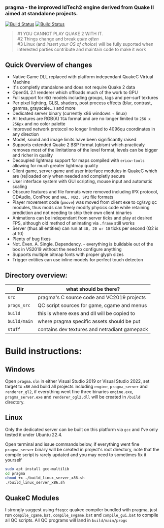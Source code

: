 ### pragma - the improved IdTech2 engine derived from Quake II aimed at standalone projects.


[![Build Status](https://github.com/BraXi/pragma/actions/workflows/msbuild.yml/badge.svg)](https://github.com/BraXi/pragma/actions/workflows/msbuild.yml) [![Build Status](https://github.com/BraXi/pragma/actions/workflows/msbuild-release-x86.yml/badge.svg)](https://github.com/BraXi/pragma/actions/workflows/msbuild-release-x86.yml)

> #1 YOU CANNOT PLAY QUAKE 2 WITH IT. \
> #2 Things change and break _quite often_ \
> #3 Linux (and *insert your OS of choice*) will be fully suported when interested parties contribute and maintain code to make it work


## Quick Overview of changes
- Native Game DLL replaced with platform independant QuakeC Virtual Machine
- It's completly standalone and does not require Quake 2 data
- OpenGL 2.1 renderer which offloads much of the work to GPU
- Full support for `MD3` models including groups, tags and per-surf textures
- Per pixel lighting, GLSL shaders, post process effects (blur, contrast, gamma, grayscale...) and more
- Dedicated server binary (currently x86 windows + linux)
- All textures are RGB(A) `TGA` format and are no longer limited to `256 x 256px` and no color palette
- Improved network protocol no longer limited to 4096qu coordinates in any direction
- Model, sound and image limits have been significantly raised
- Supports extended Quake 2 BSP format (qbism) which practicaly removes most of the limitations of the level format, levels can be bigger and richer in quality
- Decoupled lightmap support for maps compiled with `ericw-tools` allowing for much greater lightmap quality
- Client game, server game and user interface modules in QuakeC which are (re)loaded only when needed and completly secure
- User interface system with GUI scripting, mouse input and automatic scaling
- Obscure features and file formats were removed including IPX protocol, CDAudio, ConProc and `WAL, MD2, SP2` file formats
- Player movement code (`pmove`) was moved from client exe to cg/svg qc modules, thus mods can freely modify physics code while retaining prediction and not needing to ship their own client binaries
- Animations can be independant from server ticks and play at desired FPS, although old method of animating via `.frame` still works
- Server (thus all entities) can run at `40, 20 or 10` ticks per second (Q2 is at 10)
- Plenty of bug fixes
- Not. Even. A. Single. Dependency. - everything is buildable out of the box in VS2019 without the need to configure anything
- Supports multiple bitmap fonts with proper glyph sizes
- Trigger entities can use inline models for perfect touch detecton

## Directory overview:

| Dir            | what should be there?                         |
|----------------|-----------------------------------------------|
| `src`          | pragma's C source code and VC2019 projects    |
| `progs_src`    | QC script sources for game, cgame and menus   |
| `build`        | this is where exes and dll will be copied to  |
| `build/main`   | where pragma specific assets should be put    |
| `stuff`        | contains dev textures and netradiant gamepack |


# Build instructions:

## Windows
Open `pragma.sln` in either Visual Studio 2019 or Visual Studio 2022, set target to `x86` and build all projects including `engine`, `pragma_server` and `renderer_gl2`, if everything went fine three binaries  `engine.exe`, `pragma_server.exe` and `renderer_ogl2.dll` will be created in `/build` directory.

## Linux
Only the dedicated server can be built on this platform via `gcc` and I've only tested it under Ubuntu 22.4.

Open terminal and issue commands below, if everything went fine `pragma_server` binary will be created in project's root directory, note that the compile script is rarely updated and you may need to sometimes fix it yourself
```bash
sudo apt install gcc-multilib
cd pragma
chmod +x ./build_linux_server_x86.sh
./build_linux_server_x86.sh
```
## QuakeC Modules
I strongly suggest using `fteqcc` quakec compiler bundled with pragma, just run `compile_cgame.bat`, `compile_svgame.bat` and `compile_gui.bat` to compile all QC scripts. All QC programs will land in `build/main/progs`

